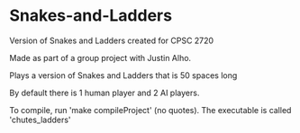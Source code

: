 # Snakes-and-Ladders

Version of Snakes and Ladders created for CPSC 2720

Made as part of a group project with Justin Alho.

Plays a version of Snakes and Ladders that is 50 spaces long

By default there is 1 human player and 2 AI players.

To compile, run 'make compileProject' (no quotes). The executable is called 'chutes_ladders'
